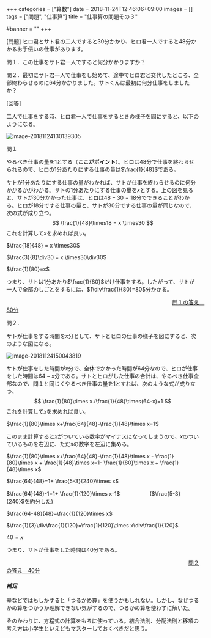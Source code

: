 +++
categories = ["算数"]
date = 2018-11-24T12:46:06+09:00
images = []
tags = ["問題", "仕事算"]
title = "仕事算の問題その３"

#banner = ""
+++

[問題] ヒロ君とサト君の二人ですると30分かかり、ヒロ君一人ですると48分かかるお手伝いの仕事があります。

問１．この仕事をサト君一人ですると何分かかりますか？

問２．最初にサト君一人で仕事をし始めて、途中でヒロ君と交代したところ、全部終わらせるのに64分かかりました。サトくんは最初に何分仕事をしましたか？

[回答]

<!--more-->

二人で仕事をする時、ヒロ君一人で仕事をするときの様子を図にすると、以下のようになる。

![image-20181124130139305](/images/image-20181124130139305.png)

問１

やるべき仕事の量を1とする（**ここがポイント**）。ヒロは48分で仕事を終わらせられるので、ヒロの1分あたりにする仕事の量は$\frac{1}{48}$である。

サトが1分あたりにする仕事の量がわかれば、サトが仕事を終わらせるのに何分かかるかがわかる。サトの1分あたりにする仕事の量を$x$とする。上の図を見ると、サトが30分かかった仕事は、ヒロは$48-30=18$分でできることがわかる。ヒロが18分でする仕事の量と、サトが30分でする仕事の量が同じなので、次の式が成り立つ。
$$
\frac{1}{48}\times18 = x \times30
$$
これを計算して$x$を求めれば良い。

$\frac{18}{48} = x \times30$

$\frac{3}{8}\div30 = x \times30\div30$

$\frac{1}{80}=x$

つまり、サトは1分あたり$\frac{1}{80}$だけ仕事をする。したがって、サトが一人で全部のしごとをするには、$1\div\frac{1}{80}=80$分かかる。

　　　　　　　　　　　　　　　　　　　　　　　　　　　　　　　<u>問１の答え　80分</u>

問２．

サトが仕事をする時間を$x$分として、サトとヒロの仕事の様子を図にすると、次のような図になる。

![image-20181124150043819](/images/image-20181124150043819.png)

サトが仕事をした時間が$x$分で、全体でかかった時間が64分なので、ヒロが仕事をした時間は$64-x$分である。サトとヒロがした仕事の合計は、やるべき仕事全部なので、問１と同じくやるべき仕事の量を1とすれば、次のような式が成り立つ。
$$
\frac{1}{80}\times x+\frac{1}{48}\times(64-x)=1
$$
これを計算して$x$を求めれば良い。

$\frac{1}{80}\times x+\frac{64}{48}-\frac{1}{48}\times x=1$

このまま計算すると$x$がついている数字がマイナスになってしまうので、$x$のついているものを右辺に、ただsの数字を左辺に集める。

$\frac{1}{80}\times x+\frac{64}{48}-\frac{1}{48}\times x - \frac{1}{80}\times x + \frac{1}{48}\times x=1- \frac{1}{80}\times x + \frac{1}{48}\times x$

$\frac{64}{48}=1+ \frac{5-3}{240}\times x$

$\frac{64}{48}-1=1+ \frac{1}{120}\times x-1$ 　　　　　 ($\frac{5-3}{240}$を約分した) 

$\frac{64-48}{48}=\frac{1}{120}\times x$

$\frac{1}{3}\div\frac{1}{120}=\frac{1}{120}\times x\div\frac{1}{120}​$

$40 = x$

つまり、サトが仕事をした時間は40分である。

　　　　　　　　　　　　　　　　　　　　　　　　　　　　　　　　　　<u>問２の答え　40分</u>

#### _補足_

塾などではもしかすると「つるかめ算」を使うかもしれない。しかし、なぜつるかめ算をつかうか理解できない気がするので、つるかめ算を使わずに解いた。

そのかわりに、方程式の計算をもろに使っている。結合法則、分配法則と移項の考え方は小学生といえどもマスターしておくべきだと思う。

